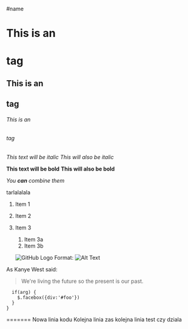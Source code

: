 #name



# This is an <h1> tag
## This is an <h2> tag
###### This is an <h6> tag





*This text will be italic*
_This will also be italic_

**This text will be bold**
__This will also be bold__

_You **can** combine them_

tarlalalala

1. Item 1
1. Item 2
1. Item 3
   1. Item 3a
   1. Item 3b

   ![GitHub Logo](/images/logo.png)
Format: ![Alt Text](https://assets.allegrostatic.com/metrum/brand/allegro-347440b030.svg)

As Kanye West said:

> We're living the future so
> the present is our past.

      if(arg) {
        $.facebox({div:'#foo'})
      }
    }

=======
Nowa linia kodu
Kolejna linia
zas kolejna linia
test czy dziala
